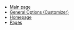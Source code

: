 <!-- docs/_sidebar.md -->

* [Main page](/)
* [General Options (Customizer)](customizer.md)
* [Homepage](homepage.md)
* [Pages](pages.md)